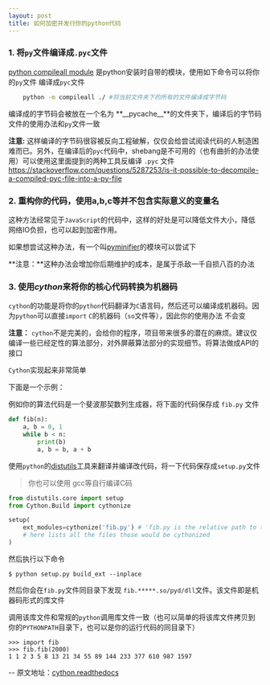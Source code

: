 ```yaml
---
layout: post
title: 如何加密并发行你的python代码
---
```


### 1. 将`py`文件编译成`.pyc`文件

[python compileall module](https://docs.python.org/3/library/compileall.html) 是python安装时自带的模块，使用如下命令可以将你的`py`文件
编译成`pyc`文件

```bash
    python -m compileall ./ #将当前文件夹下的所有的文件编译成字节码
```

编译成的字节码会被放在一个名为 **\_\_pycache\_\_**的文件夹下，编译后的字节码文件的使用办法和`py`文件一致

**注意:** 这样编译的字节码很容被反向工程破解，仅仅会给尝试阅读代码的人制造困难而已。另外，在编译后的`pyc`代码中，shebang是不可用的（也有曲折的办法使用）可以使用这里面提到的两种工具反编译 `.pyc` 文件 https://stackoverflow.com/questions/5287253/is-it-possible-to-decompile-a-compiled-pyc-file-into-a-py-file


### 2. 重构你的代码，使用a,b,c等并不包含实际意义的变量名

这种方法经常见于`JavaScript`的代码中，这样的好处是可以降低文件大小，降低网络IO负担，也可以起到加密作用。

如果想尝试这种办法，有一个叫[pyminifier](https://liftoff.github.io/pyminifier/)的模块可以尝试下

**注意：**这种办法会增加你后期维护的成本，是属于杀敌一千自损八百的办法

### 3. 使用*cython*来将你的核心代码转换为机器码

`cython`的功能是将你的`python`代码翻译为`C`语言码，然后还可以编译成机器码。因为`python`可以直接`import` `C`的机器码（`so`文件等），因此你的使用办法
不会变

**注意：** `cython`不是完美的，会给你的程序，项目带来很多的潜在的麻烦。建议仅编译一些已经定性的算法部分，对外屏蔽算法部分的实现细节。将算法做成API的接口

`Cython`实现起来非常简单

下面是一个示例：

例如你的算法代码是一个斐波那契数列生成器，将下面的代码保存成 `fib.py` 文件

```py
def fib(n):
    a, b = 0, 1
    while b < n:
        print(b)
        a, b = b, a + b
```
使用`python`的[distutils](https://docs.python.org/3/library/distutils.html)工具来翻译并编译改代码，将一下代码保存成`setup.py`文件
> 你也可以使用 gcc等自行编译C码

```py
from distutils.core import setup
from Cython.Build import cythonize

setup(
    ext_modules=cythonize('fib.py') # 'fib.py is the relative path to the file that will be translated and compiled'
    # here lists all the files those would be cythonized
)
```

然后执行以下命令

    $ python setup.py build_ext --inplace

然后你会在`fib.py`文件同目录下发现 `fib.*****.so/pyd/dll`文件。该文件即是机器码形式的库文件

调用该库文件和常规的`python`调用库文件一致（也可以简单的将该库文件拷贝到你的`PYTHONPATH`目录下，也可以是你的运行代码的同目录下）

    >>> import fib
    >>> fib.fib(2000)
    1 1 2 3 5 8 13 21 34 55 89 144 233 377 610 987 1597
    
-- 原文地址：[cython.readthedocs](http://cython.readthedocs.io/en/latest/src/tutorial/cython_tutorial.html)
